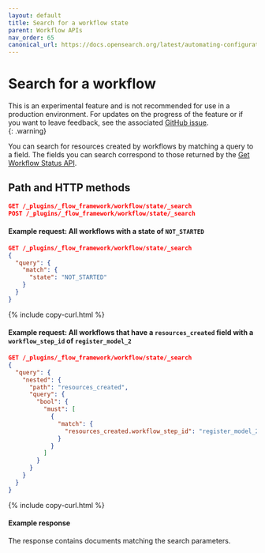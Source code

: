 ```yaml
---
layout: default
title: Search for a workflow state
parent: Workflow APIs
nav_order: 65
canonical_url: https://docs.opensearch.org/latest/automating-configurations/api/search-workflow-state/
---
```


# Search for a workflow

This is an experimental feature and is not recommended for use in a production environment. For updates on the progress of the feature or if you want to leave feedback, see the associated [GitHub issue](https://github.com/opensearch-project/flow-framework/issues/475).    
{: .warning}

You can search for resources created by workflows by matching a query to a field. The fields you can search correspond to those returned by the [Get Workflow Status API]({{site.url}}{{site.baseurl}}/automating-configurations/api/get-workflow-status/).

## Path and HTTP methods

```json
GET /_plugins/_flow_framework/workflow/state/_search
POST /_plugins/_flow_framework/workflow/state/_search
``` 

#### Example request: All workflows with a state of `NOT_STARTED`

```json
GET /_plugins/_flow_framework/workflow/state/_search
{
  "query": {
    "match": {
      "state": "NOT_STARTED"
    }
  }
}
```
{% include copy-curl.html %}

#### Example request: All workflows that have a `resources_created` field with a `workflow_step_id` of `register_model_2`

```json
GET /_plugins/_flow_framework/workflow/state/_search
{
  "query": {
    "nested": {
      "path": "resources_created",
      "query": {
        "bool": {
          "must": [
            {
              "match": {
                "resources_created.workflow_step_id": "register_model_2"
              }
            }
          ]
        }
      }
    }
  }
}
```
{% include copy-curl.html %}

#### Example response

The response contains documents matching the search parameters.